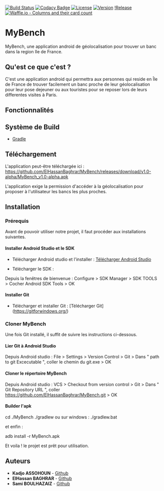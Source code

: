 
[![Build Status](https://img.shields.io/travis/ElHassanBaghrar/MyBench/master.svg?style=flat-square)](https://travis-ci.org/ElHassanBaghrar/MyBench)
[![Codacy Badge](https://api.codacy.com/project/badge/Grade/185f393e20ed45d891307dbca782f2a9)](https://app.codacy.com/app/ElHassanBaghrar/MyBench?utm_source=github.com&utm_medium=referral)
[![License](https://img.shields.io/github/license/ElHassanBaghrar/MyBench.svg?style=flat-square)](LICENSE)
[![Version](https://img.shields.io/github/tag-date/ElHassanBaghrar/MyBench.svg)](build.gradle)
[!Release](https://img.shields.io/github/release/ElHassanBaghrar/MyBench.svg)
[![Waffle.io - Columns and their card count](https://badge.waffle.io/ElHassanBaghrar/MyBench.svg?columns=all)](https://waffle.io/ElHassanBaghrar/MyBench)

# MyBench

MyBench, une application android de géolocalisation pour trouver un banc dans la region Ile de France.

## Qu'est ce que c'est ?

C'est une application android qui permettra aux personnes qui reside en Île de France de trouver facilement un banc proche de leur géolocalisation pour leur pose dejeuner ou aux touristes pour se reposer lors de leurs differentes visites à Paris.

## Fonctionnalités 


## Système de Build
* [Gradle](https://gradle.org/)

## Téléchargement

L'application peut-être téléchargée ici :  https://github.com/ElHassanBaghrar/MyBench/releases/download/v1.0-alpha/MyBench_v1.0-alpha.apk

L'application exige la permission d'accéder à la géolocalisation pour proposer à l'utilisateur les bancs les plus proches.

## Installation

### Prérequis

Avant de pouvoir utiliser notre projet, il faut procéder aux installations suivantes.

#### Installer Android Studio et le SDK

- Télécharger Android studio et l'installer : [Télécharger Android Studio](https://developer.android.com/studio/index.html)

- Télécharger le SDK : 

Depuis la fenêtres de bienvenue : 
  Configure > SDK Manager > SDK TOOLS > Cocher Android SDK Tools > OK
  
#### Installer Git

- Télécharger et installer Git : [Télécharger Git] (https://gitforwindows.org/)

### Cloner MyBench

Une fois Git installé, il suffit de suivre les instructions ci-dessous.

#### Lier Git à Android Studio 

Depuis Android studio : 
  File > Settings > Version Control > Git > Dans " path to git Excecutable ", coller le chemin du git.exe > OK
  
#### Cloner le répertoire MyBench

Depuis Android studio : 
  VCS > Checkout from version control > Git > Dans " Git Repository URL ", coller https://github.com/ElHassanBaghrar/MyBench.git > OK


#### Builder l'apk
cd ./MyBench
./gradlew
ou sur windows :
./gradlew.bat

et enfin :

adb install -r MyBench.apk


 Et voila ! le projet est prêt pour utilisation.

## Auteurs
* **Kadjo ASSOHOUN** - [Github](https://github.com/Kadjoassohoun)
* **ElHassan BAGHRAR** - [Github](https://github.com/ElHassanBaghrar)
* **Sami BOULHAZAIZ** - [Github](https://github.com/Henley74)

  


